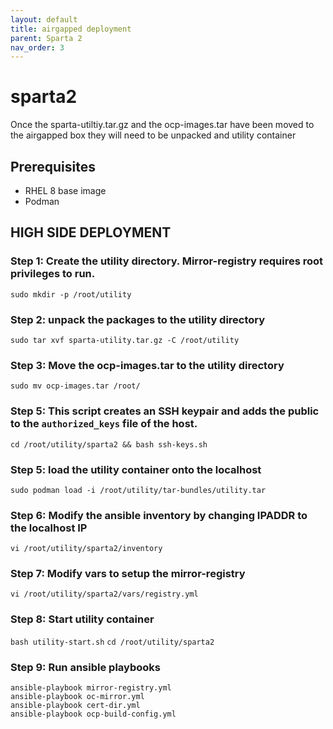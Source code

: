 ```yaml
---
layout: default
title: airgapped deployment
parent: Sparta 2
nav_order: 3
---
```


# sparta2
Once the sparta-utiltiy.tar.gz and the ocp-images.tar have been moved to the airgapped box they will need to be unpacked and utility container

## Prerequisites
- RHEL 8 base image
- Podman

## HIGH SIDE DEPLOYMENT

### Step 1: Create the utility directory. Mirror-registry requires root privileges to run.  

`sudo mkdir -p /root/utility`

### Step 2: unpack the packages to the utility directory

`sudo tar xvf sparta-utility.tar.gz -C /root/utility`

### Step 3: Move the ocp-images.tar to the utility directory

`sudo mv ocp-images.tar /root/`

### Step 5: This script creates an SSH keypair and adds the public to the `authorized_keys` file of the host.

`cd /root/utility/sparta2 && bash ssh-keys.sh`

### Step 5: load the utility container onto the localhost

`sudo podman load -i /root/utility/tar-bundles/utility.tar`

### Step 6: Modify the ansible inventory by changing IPADDR to the localhost IP

`vi /root/utility/sparta2/inventory`

### Step 7: Modify vars to setup the mirror-registry

`vi /root/utility/sparta2/vars/registry.yml`

### Step 8: Start utility container
`bash utility-start.sh`
`cd /root/utility/sparta2`

### Step 9: Run ansible playbooks
```
ansible-playbook mirror-registry.yml
ansible-playbook oc-mirror.yml
ansible-playbook cert-dir.yml
ansible-playbook ocp-build-config.yml
```
